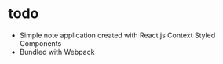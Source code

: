 # todo
  - Simple note application created with React.js Context Styled Components
  - Bundled with Webpack
